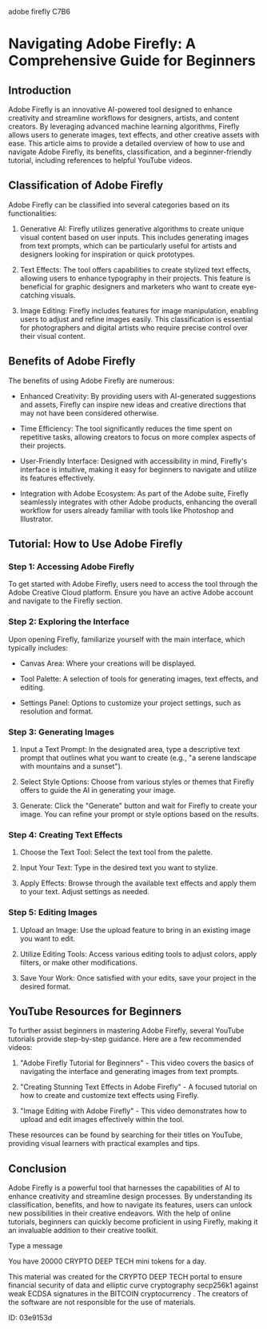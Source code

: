 adobe firefly C7B6
# Navigating Adobe Firefly: A Comprehensive Guide for Beginners



## Introduction



Adobe Firefly is an innovative AI-powered tool designed to enhance creativity and streamline workflows for designers, artists, and content creators. By leveraging advanced machine learning algorithms, Firefly allows users to generate images, text effects, and other creative assets with ease. This article aims to provide a detailed overview of how to use and navigate Adobe Firefly, its benefits, classification, and a beginner-friendly tutorial, including references to helpful YouTube videos.



## Classification of Adobe Firefly



Adobe Firefly can be classified into several categories based on its functionalities:



1. Generative AI: Firefly utilizes generative algorithms to create unique visual content based on user inputs. This includes generating images from text prompts, which can be particularly useful for artists and designers looking for inspiration or quick prototypes.



2. Text Effects: The tool offers capabilities to create stylized text effects, allowing users to enhance typography in their projects. This feature is beneficial for graphic designers and marketers who want to create eye-catching visuals.



3. Image Editing: Firefly includes features for image manipulation, enabling users to adjust and refine images easily. This classification is essential for photographers and digital artists who require precise control over their visual content.



## Benefits of Adobe Firefly



The benefits of using Adobe Firefly are numerous:



- Enhanced Creativity: By providing users with AI-generated suggestions and assets, Firefly can inspire new ideas and creative directions that may not have been considered otherwise.



- Time Efficiency: The tool significantly reduces the time spent on repetitive tasks, allowing creators to focus on more complex aspects of their projects.



- User-Friendly Interface: Designed with accessibility in mind, Firefly's interface is intuitive, making it easy for beginners to navigate and utilize its features effectively.



- Integration with Adobe Ecosystem: As part of the Adobe suite, Firefly seamlessly integrates with other Adobe products, enhancing the overall workflow for users already familiar with tools like Photoshop and Illustrator.



## Tutorial: How to Use Adobe Firefly



### Step 1: Accessing Adobe Firefly



To get started with Adobe Firefly, users need to access the tool through the Adobe Creative Cloud platform. Ensure you have an active Adobe account and navigate to the Firefly section.



### Step 2: Exploring the Interface



Upon opening Firefly, familiarize yourself with the main interface, which typically includes:



- Canvas Area: Where your creations will be displayed.

- Tool Palette: A selection of tools for generating images, text effects, and editing.

- Settings Panel: Options to customize your project settings, such as resolution and format.



### Step 3: Generating Images



1. Input a Text Prompt: In the designated area, type a descriptive text prompt that outlines what you want to create (e.g., "a serene landscape with mountains and a sunset").

2. Select Style Options: Choose from various styles or themes that Firefly offers to guide the AI in generating your image.

3. Generate: Click the "Generate" button and wait for Firefly to create your image. You can refine your prompt or style options based on the results.



### Step 4: Creating Text Effects



1. Choose the Text Tool: Select the text tool from the palette.

2. Input Your Text: Type in the desired text you want to stylize.

3. Apply Effects: Browse through the available text effects and apply them to your text. Adjust settings as needed.



### Step 5: Editing Images



1. Upload an Image: Use the upload feature to bring in an existing image you want to edit.

2. Utilize Editing Tools: Access various editing tools to adjust colors, apply filters, or make other modifications.

3. Save Your Work: Once satisfied with your edits, save your project in the desired format.



## YouTube Resources for Beginners



To further assist beginners in mastering Adobe Firefly, several YouTube tutorials provide step-by-step guidance. Here are a few recommended videos:



1. "Adobe Firefly Tutorial for Beginners" - This video covers the basics of navigating the interface and generating images from text prompts.

2. "Creating Stunning Text Effects in Adobe Firefly" - A focused tutorial on how to create and customize text effects using Firefly.

3. "Image Editing with Adobe Firefly" - This video demonstrates how to upload and edit images effectively within the tool.



These resources can be found by searching for their titles on YouTube, providing visual learners with practical examples and tips.



## Conclusion



Adobe Firefly is a powerful tool that harnesses the capabilities of AI to enhance creativity and streamline design processes. By understanding its classification, benefits, and how to navigate its features, users can unlock new possibilities in their creative endeavors. With the help of online tutorials, beginners can quickly become proficient in using Firefly, making it an invaluable addition to their creative toolkit.



Type a message

You have 20000 CRYPTO DEEP TECH mini tokens for a day.


This material was created for the  CRYPTO DEEP TECH portal  to ensure financial security of data and elliptic curve cryptography  secp256k1 against weak ECDSA  signatures   in the  BITCOIN cryptocurrency . The creators of the software are not responsible for the use of materials.

 ID: 03e9153d
